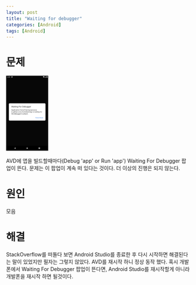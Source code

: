 ```yaml
---
layout: post
title: "Waiting for debugger"
categories: [Android]
tags: [Android]
---
```


# 문제

<img src="waiting-for-debugger.png" style="zoom:20%;" />

AVD에 앱을 빌드할때마다(Debug 'app' or Run 'app') Waiting For Debugger 팝업이 뜬다. 문제는 이 팝업이 계속 떠 있다는 것이다. 더 이상의 진행은 되지 않는다. 

# 원인

모음

# 해결

StackOverflow를 떠돌다 보면 Android Studio를 종료한 후 다시 시작하면 해결된다는 말이 있었지만 필자는 그렇지 않았다. AVD를 재시작 하니 정상 동작 했다. 혹시 개발폰에서 Waiting For Debugger 팝업이 뜬다면, Android Studio를 재시작할게 아니라 개발폰을 재시작 하면 될것이다.